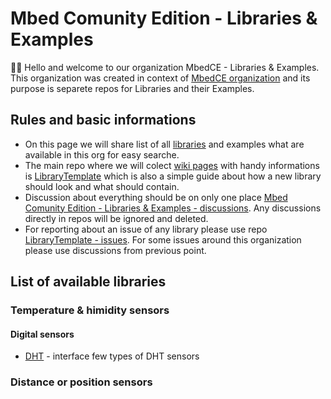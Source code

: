 # Mbed Comunity Edition - Libraries & Examples
🙋‍♀️ Hello and welcome to our organization MbedCE - Libraries & Examples. This organization was created in context of [MbedCE organization](https://github.com/mbed-ce) and its purpose is separete repos for Libraries and their Examples.

## Rules and basic informations
* On this page we will share list of all [libraries](https://github.com/mbed-ce-libraries-examples#list-of-available-libraries) and examples what are available in this org for easy searche.
* The main repo where we will colect [wiki pages](https://github.com/mbed-ce-libraries-examples/LibraryTemplate/wiki) with handy informations is [LibraryTemplate](https://github.com/mbed-ce-libraries-examples/LibraryTemplate) which is also a simple guide about how a new library should look and what should contain.
* Discussion about everything should be on only one place [Mbed Comunity Edition - Libraries & Examples - discussions](https://github.com/orgs/mbed-ce-libraries-examples/discussions). Any discussions directly in repos will be ignored and deleted.
* For reporting about an issue of any library please use repo [LibraryTemplate - issues](https://github.com/mbed-ce-libraries-examples/LibraryTemplate/issues). For some issues around this organization please use discussions from previous point.


## List of available libraries
### Temperature & himidity sensors
#### Digital sensors
* [DHT](https://github.com/mbed-ce-libraries-examples/DHT) - interface few types of DHT sensors

### Distance or position sensors

<!--

**Here are some ideas to get you started:**

🙋‍♀️ A short introduction - what is your organization all about?
🌈 Contribution guidelines - how can the community get involved?
👩‍💻 Useful resources - where can the community find your docs? Is there anything else the community should know?
🍿 Fun facts - what does your team eat for breakfast?
🧙 Remember, you can do mighty things with the power of [Markdown](https://docs.github.com/github/writing-on-github/getting-started-with-writing-and-formatting-on-github/basic-writing-and-formatting-syntax)
-->
